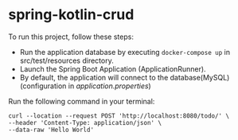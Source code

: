 # spring-kotlin-crud

To run this project, follow these steps:

* Run the application database by executing `docker-compose up` in src/test/resources directory.
* Launch the Spring Boot Application (ApplicationRunner). 
* By default, the application will connect to the database(MySQL) (configuration in *application.properties*)


Run the following command in your terminal:
```shell script
curl --location --request POST 'http://localhost:8080/todo/' \
--header 'Content-Type: application/json' \
--data-raw 'Hello World'
```
